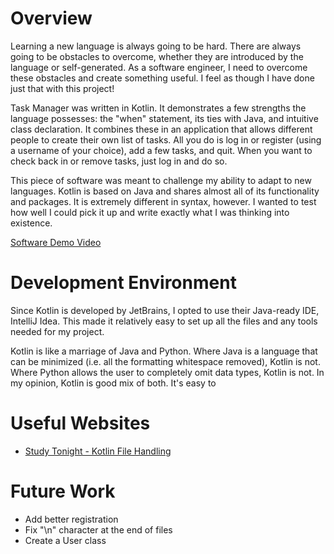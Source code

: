 # Overview

Learning a new language is always going to be hard. There are always going to be obstacles to overcome, whether they are introduced by the language or self-generated. As a software engineer, I need to overcome these obstacles and create something useful. I feel as though I have done just that with this project!

Task Manager was written in Kotlin. It demonstrates a few strengths the language possesses: the "when" statement, its ties with Java, and intuitive class declaration. It combines these in an application that allows different people to create their own list of tasks. All you do is log in or register (using a username of your choice), add a few tasks, and quit. When you want to check back in or remove tasks, just log in and do so.

This piece of software was meant to challenge my ability to adapt to new languages. Kotlin is based on Java and shares almost all of its functionality and packages. It is extremely different in syntax, however. I wanted to test how well I could pick it up and write exactly what I was thinking into existence.

[Software Demo Video](https://youtu.be/fyjRUFUNOIM)

# Development Environment

Since Kotlin is developed by JetBrains, I opted to use their Java-ready IDE, IntelliJ Idea. This made it relatively easy to set up all the files and any tools needed for my project.

Kotlin is like a marriage of Java and Python. Where Java is a language that can be minimized (i.e. all the formatting whitespace removed), Kotlin is not. Where Python allows the user to completely omit data types, Kotlin is not. In my opinion, Kotlin is good mix of both. It's easy to 

# Useful Websites

- [Study Tonight - Kotlin File Handling](https://www.studytonight.com/kotlin/kotlin-file-handling)

# Future Work

- Add better registration
- Fix "\n" character at the end of files
- Create a User class
